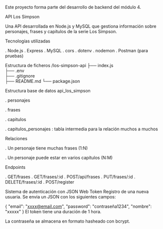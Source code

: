 Este proyecto forma parte del desarrollo de backend del módulo 4.

API Los Simpson

Una API desarrollada en Node.js y MySQL que gestiona información sobre personajes, frases y capítulos de la serie Los Simpson.

Tecnologías utilizadas

. Node.js
. Express
. MySQL
. cors
. dotenv
. nodemon
. Postman (para pruebas)

Estructura de ficheros
/los-simpson-api
├── index.js  
├── .env  
├── .gitignore  
├── README.md
└── package.json

Estructura base de datos api_los_simpson

. personajes

. frases

. capitulos

. capitulos_personajes : tabla intermedia para la relación muchos a muchos

Relaciones

. Un personaje tiene muchas frases (1:N)

. Un personaje puede estar en varios capítulos (N:M)

Endpoints

. GET/frases
. GET/frases/:id
. POST/api/frases
. PUT/frases/:id
. DELETE/frases/:id
. POST/register

Sistema de autenticación con JSON Web Token
Registro de una nueva usuaria. Se envia un JSON con los siguientes campos:

{
"email": "xxxx@email.com",
"password": "contraseña1234",
"nombre": "xxxxx"
}
El token tiene una duración de 1 hora.

La contraseña se almacena en formato hasheado con bcrypt.
